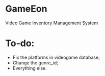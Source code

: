 # GameEon
Video Game Inventory Management System


# To-do:
- Fix the platforms in videogame database;
- Change the genre_id;
- Everything else.
